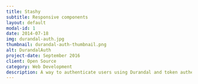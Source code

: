```yaml
---
title: Stashy
subtitle: Responsive components
layout: default
modal-id: 1
date: 2014-07-18
img: durandal-auth.jpg
thumbnail: durandal-auth-thumbnail.png
alt: DurandalAuth
project-date: September 2016
client: Open Source
category: Web Development
description: A way to authenticate users using Durandal and token authentication with the new ASP.NET Identity membership. The project include a lot of features as Authentication and authorization using ASP.NET Identity 2 system and token authentication, client Authorization, Model validation, UnitOfWork and Repository patterns both client and server, BreezeJS for data management, HTML5 pushState and  optional SEO using AzureCrawler among others
---
```

